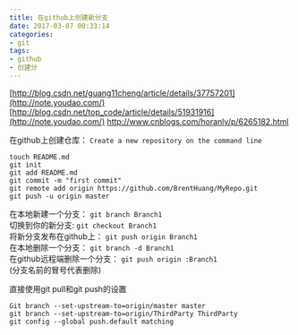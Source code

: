 ```yaml
---
title: 在github上创建新分支
date: 2017-03-07 00:33:14
categories:
- git
tags: 
- github
- 创建分
---
```

[http://blog.csdn.net/guang11cheng/article/details/37757201](http://note.youdao.com/)
[http://blog.csdn.net/top_code/article/details/51931916](http://note.youdao.com/)
[http://www.cnblogs.com/horanly/p/6265182.html
](http://note.youdao.com/)

在github上创建仓库：
`Create a new repository on the command line`

```
touch README.md
git init
git add README.md
git commit -m "first commit"
git remote add origin https://github.com/BrentHuang/MyRepo.git
git push -u origin master
```

在本地新建一个分支： `git branch Branch1`  
切换到你的新分支: `git checkout Branch1`  
将新分支发布在github上： `git push origin Branch1`  
在本地删除一个分支： `git branch -d Branch1`  
在github远程端删除一个分支： `git push origin :Branch1`  
(分支名前的冒号代表删除)

直接使用git pull和git push的设置
```
Git branch --set-upstream-to=origin/master master 
git branch --set-upstream-to=origin/ThirdParty ThirdParty
git config --global push.default matching
```
